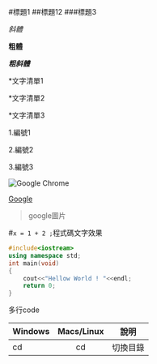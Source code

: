 #標題1
##標題12
###標題3

*斜體*

**粗體**

***粗斜體***

*文字清單1

*文字清單2

*文字清單3

1.編號1

2.編號2

3.編號3

![Google Chrome](https://upload.wikimedia.org/wikipedia/commons/thumb/a/a5/Google_Chrome_icon_%28September_2014%29.svg/1200px-Google_Chrome_icon_%28September_2014%29.svg.png)

[Google](https://www.google.com.tw/)

>google圖片

#`x = 1 + 2 ;`程式碼文字效果

```C++
#include<iostream>
using namespace std;
int main(void)
{
	cout<<"Hellow World ! "<<endl;
	return 0;
}
```
多行code

Windows|Macs/Linux|說明
:------|:------:|------
cd|cd|切換目錄
